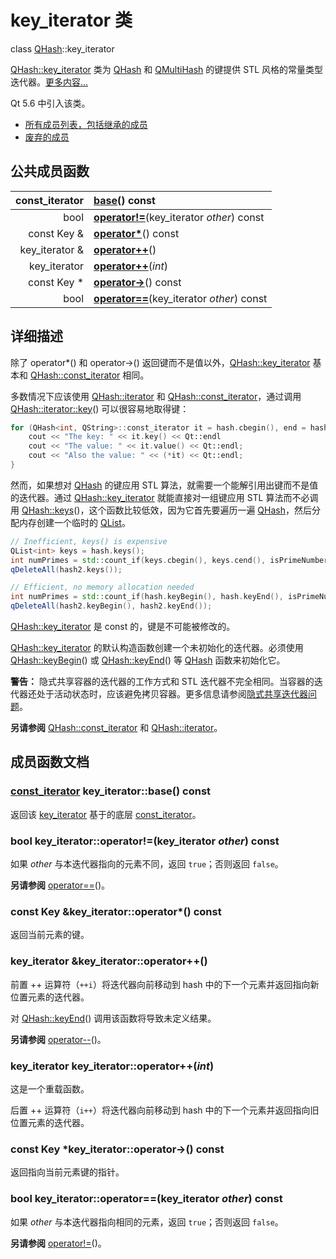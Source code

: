 # key_iterator 类

class [QHash](https://doc.qt.io/qt-5/qhash.html#qhash)::key_iterator

[QHash::key_iterator](../../H/QHash/QHash-key-iterator.md) 类为 [QHash](https://doc.qt.io/qt-5/qhash.html#qhash) 和 [QMultiHash](../../M/QMultiHash/QMultiHash.md) 的键提供 STL 风格的常量类型迭代器。[更多内容...](QHash-key-iterator.md#详细描述)

Qt 5.6 中引入该类。

- [所有成员列表，包括继承的成员](https://doc.qt.io/qt-5/qhash-key-iterator-members.html)
- [废弃的成员](https://doc.qt.io/qt-5/qhash-key-iterator-obsolete.html)



## 公共成员函数

| const_iterator | **[base](QHash-key-iterator.md#const_iterator-key_iteratorbase-const)**() const |
| --------------: | :------------------------------------------------------------ |
| bool           | **[operator!=](QHash-key-iterator.md#bool-key_iteratoroperatorkey_iterator-other-const)**(key_iterator *other*) const |
| const Key &    | **[operator\*](QHash-key-iterator.md#const-key-key_iteratoroperator-const)**() const |
| key_iterator & | **[operator++](QHash-key-iterator.md#key_iterator-key_iteratoroperator)**() |
| key_iterator   | **[operator++](QHash-key-iterator.md#key_iterator-key_iteratoroperatorint)**(*int*) |
| const Key *    | **[operator->](QHash-key-iterator.md#const-key-key_iteratoroperator-const)**() const |
| bool           | **[operator==](QHash-key-iterator.md#bool-key_iteratoroperatorkey_iterator-other-const)**(key_iterator *other*) const |



## 详细描述

除了 operator*() 和 operator->() 返回键而不是值以外，[QHash::key_iterator](../../H/QHash/QHash-key-iterator.md) 基本和 [QHash::const_iterator](../../H/QHash/QHash-const-iterator.md) 相同。

多数情况下应该使用 [QHash::iterator](../../H/QHash/QHash-iterator.md) 和 [QHash::const_iterator](../../H/QHash/QHash-const-iterator.md)，通过调用 [QHash::iterator::key](https://doc.qt.io/qt-5/qhash-iterator.html#key)() 可以很容易地取得键：

```c++
for (QHash<int, QString>::const_iterator it = hash.cbegin(), end = hash.cend(); it != end; ++it) {
    cout << "The key: " << it.key() << Qt::endl
    cout << "The value: " << it.value() << Qt::endl;
    cout << "Also the value: " << (*it) << Qt::endl;
}
```

然而，如果想对 [QHash](https://doc.qt.io/qt-5/qhash.html#qhash) 的键应用 STL 算法，就需要一个能解引用出键而不是值的迭代器。通过 [QHash::key_iterator](../../H/QHash/QHash-key-iterator.md) 就能直接对一组键应用 STL 算法而不必调用 [QHash::keys](../../H/QHash/QHash.md#qlistkey-qhashkeys-const)()，这个函数比较低效，因为它首先要遍历一遍 [QHash](https://doc.qt.io/qt-5/qhash.html#qhash)，然后分配内存创建一个临时的 [QList](../../L/QList/QList.md)。

```c++
// Inefficient, keys() is expensive
QList<int> keys = hash.keys();
int numPrimes = std::count_if(keys.cbegin(), keys.cend(), isPrimeNumber);
qDeleteAll(hash2.keys());

// Efficient, no memory allocation needed
int numPrimes = std::count_if(hash.keyBegin(), hash.keyEnd(), isPrimeNumber);
qDeleteAll(hash2.keyBegin(), hash2.keyEnd());
```

[QHash::key_iterator](../../H/QHash/QHash-key-iterator.md) 是 const 的，键是不可能被修改的。

[QHash::key_iterator](../../H/QHash/QHash-key-iterator.md) 的默认构造函数创建一个未初始化的迭代器。必须使用 [QHash::keyBegin](../../H/QHash/QHash.md#qhashkey_iterator-qhashkeybegin-const)() 或 [QHash::keyEnd](../../H/QHash/QHash.md#qhashkey_iterator-qhashkeyend-const)() 等 [QHash](https://doc.qt.io/qt-5/qhash.html#qhash) 函数来初始化它。

**警告：** 隐式共享容器的迭代器的工作方式和 STL 迭代器不完全相同。当容器的迭代器还处于活动状态时，应该避免拷贝容器。更多信息请参阅[隐式共享迭代器问题](../../C/Container_Classes/Container_Classes.md#隐式共享迭代器问题)。

**另请参阅** [QHash::const_iterator](../../H/QHash/QHash-const-iterator.md) 和 [QHash::iterator](../../H/QHash/QHash-iterator.md)。

## 成员函数文档

### [const_iterator](https://doc.qt.io/qt-5/qhash-const-iterator.html) key_iterator::base() const

返回该 [key_iterator](https://doc.qt.io/qt-5/qhash-key-iterator.html) 基于的底层 [const_iterator](https://doc.qt.io/qt-5/qhash-const-iterator.html)。

### bool key_iterator::operator!=(key_iterator *other*) const

如果 *other* 与本迭代器指向的元素不同，返回 `true`；否则返回 `false`。

**另请参阅** [operator==](QHash-key-iterator.md#bool-key_iteratoroperatorkey_iterator-other-const)()。

### const Key &key_iterator::operator*() const

返回当前元素的键。

### key_iterator &key_iterator::operator++()

前置 ++ 运算符（`++i`）将迭代器向前移动到 hash 中的下一个元素并返回指向新位置元素的迭代器。

对 [QHash::keyEnd](../../H/QHash/QHash.md#qhashkey_iterator-qhashkeyend-const)() 调用该函数将导致未定义结果。

**另请参阅** [operator--](https://doc.qt.io/qt-5/qhash-key-iterator-obsolete.html#operator--)()。

### key_iterator key_iterator::operator++(*int*)

这是一个重载函数。

后置 ++ 运算符（`i++`）将迭代器向前移动到 hash 中的下一个元素并返回指向旧位置元素的迭代器。

### const Key *key_iterator::operator->() const

返回指向当前元素键的指针。

### bool key_iterator::operator==(key_iterator *other*) const

如果 *other* 与本迭代器指向相同的元素，返回 `true`；否则返回 `false`。

**另请参阅** [operator!=](QHash-key-iterator.md#bool-key_iteratoroperatorkey_iterator-other-const)()。